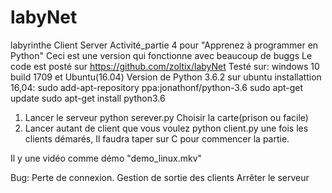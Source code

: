 # labyNet
labyrinthe Client Server Activité_partie 4 pour "Apprenez à programmer en Python" 
Ceci est une version qui fonctionne avec beaucoup de buggs
Le code est posté sur https://github.com/zoltix/labyNet
Testé sur: windows 10 build 1709 et Ubuntu(16.04)
Version de Python 3.6.2
	sur ubuntu installattion 16,04:
		sudo add-apt-repository ppa:jonathonf/python-3.6
		sudo apt-get update
		sudo apt-get install python3.6	
1) Lancer le serveur
	python serever.py
		Choisir la carte(prison ou facile)
2) Lancer autant de client que vous voulez
	python client.py
   		une fois les clients démarés, Il faudra taper sur C pour commencer la partie.

Il y une vidéo comme démo "demo_linux.mkv"

Bug:
	Perte de connexion. 
	Gestion de sortie des clients
	Arrêter le serveur
